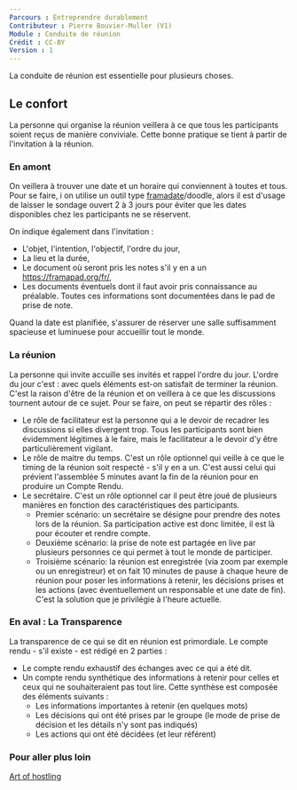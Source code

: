 ```yaml
---
Parcours : Entreprendre durablement
Contributeur : Pierre Bouvier-Muller (V1)
Module : Conduite de réunion
Crédit : CC-BY
Version : 1
---
```


La conduite de réunion est essentielle pour plusieurs choses.

## Le confort
La personne qui organise la réunion veillera à ce que tous les participants soient reçus de manière conviviale.
Cette bonne pratique se tient à partir de l'invitation à la réunion.

### En amont
On veillera à trouver une date et un horaire qui conviennent à toutes et tous.
Pour se faire, i on utilise un outil type [framadate](https://framadate.org/)/doodle, alors il est d'usage de laisser le sondage ouvert 2 à 3 jours pour éviter que les dates disponibles chez les participants ne se réservent.

On indique également dans l'invitation :
- L'objet, l'intention, l'objectif, l'ordre du jour,
- La lieu et la durée,
- Le document où seront pris les notes s'il y en a un https://framapad.org/fr/,
- Les documents éventuels dont il faut avoir pris connaissance au préalable. Toutes ces informations sont documentées dans le pad de prise de note.

Quand la date est planifiée, s'assurer de réserver une salle suffisamment spacieuse et luminuese pour accueillir tout le monde.


### La réunion
La personne qui invite accuille ses invités et rappel l'ordre du jour.
L'ordre du jour c'est : avec quels éléments est-on satisfait de terminer la réunion.
C'est la raison d'être de la réunion et on veillera à ce que les discussions tournent autour de ce sujet.
Pour se faire, on peut se répartir des rôles :
- Le rôle de facilitateur est la personne qui a le devoir de recadrer les discussions si elles divergent trop.
Tous les participants sont bien évidemment légitimes à le faire, mais le facilitateur a le devoir d'y être particulièrement vigilant.
- Le rôle de maitre du temps. C'est un rôle optionnel qui veille à ce que le timing de la réunion soit respecté - s'il y en a un. C'est aussi celui qui prévient l'assemblée 5 minutes avant la fin de la réunion pour en produire un Compte Rendu.
- Le secrétaire. C'est un rôle optionnel car il peut être joué de plusieurs manières en fonction des caractéristiques des participants.
  - Premier scénario: un secrétaire se désigne pour prendre des notes lors de la réunion. Sa participation active est donc limitée, il est là pour écouter et rendre compte.
  - Deuxième scénario: la prise de note est partagée en live par plusieurs personnes ce qui permet à tout le monde de participer.
  - Troisième scénario: la réunion est enregistrée (via zoom par exemple ou un enregistreur) et on fait 10 minutes de pause à chaque heure de réunion pour poser les informations à retenir, les décisions prises et les actions (avec éventuellement un responsable et une date de fin). C'est la solution que je privilégie à l'heure actuelle.


### En aval : La Transparence
La transparence de ce qui se dit en réunion est primordiale.
Le compte rendu - s'il existe - est rédigé en 2 parties :
 - Le compte rendu exhaustif des échanges avec ce qui a été dit.
 - Un compte rendu synthétique des informations à retenir pour celles et ceux qui ne souhaiteraient pas tout lire. Cette synthèse est composée des éléments suivants :
   - Les informations importantes à retenir (en quelques mots)
   - Les décisions qui ont été prises par le groupe (le mode de prise de décision et les détails n'y sont pas indiqués)
   - Les actions qui ont été décidées (et leur référent)
   
 ### Pour aller plus loin
[Art of hostling](http://www.artofhosting.org/fr/)
